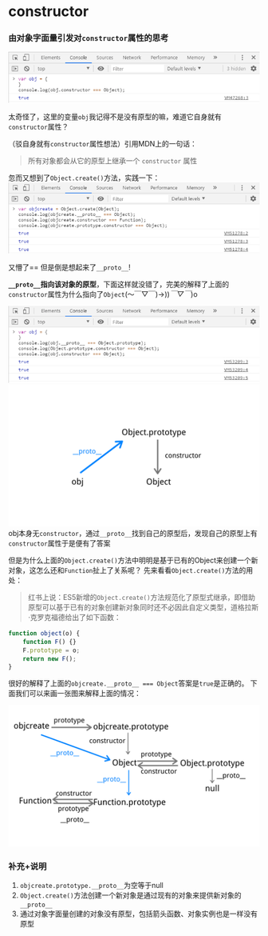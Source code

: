# constructor

### 由对象字面量引发对`constructor`属性的思考
![image](https://github.com/Yajing99/blog/blob/master/images/constructor/1%E9%97%AE%E9%A2%98%E6%80%9D%E8%80%83.png)

太奇怪了，这里的变量`obj`我记得不是没有原型的嘛，难道它自身就有`constructor`属性？

（驳自身就有`constructor`属性想法）引用MDN上的一句话：
>所有对象都会从它的原型上继承一个 `constructor` 属性


忽而又想到了`Object.create()`方法，实践一下：
![image](https://github.com/Yajing99/blog/blob/master/images/constructor/2%E5%BC%95%E5%8F%91%E5%AF%B9Object.create%E7%9A%84%E6%80%9D%E8%80%83.png)

又懵了== 但是倒是想起来了`__proto__`!

**`__proto__`指向该对象的原型**，下面这样就没错了，完美的解释了上面的`constructor`属性为什么指向了`Object`(～￣▽￣)→))*￣▽￣*)o

![image](https://github.com/Yajing99/blog/blob/master/images/constructor/3%E5%AF%B9%E9%97%AE%E9%A2%981%E7%90%86%E8%A7%A3.png)
![image](https://github.com/Yajing99/blog/blob/master/images/constructor/%E5%AF%B9%E8%B1%A1%E5%AD%97%E9%9D%A2%E9%87%8Fconstructor%E6%8C%87%E5%90%91%E8%A7%A3%E9%87%8A.png)
obj本身无`constructor`，通过`__proto__`找到自己的原型后，发现自己的原型上有`constructor`属性于是便有了答案
 


但是为什么上面的`Object.create()`方法中明明是基于已有的Object来创建一个新对象，这怎么还和`Function`扯上了关系呢？
先来看看`Object.create()`方法的用处：
>红书上说：ES5新增的`Object.create()`方法规范化了原型式继承，即借助原型可以基于已有的对象创建新对象同时还不必因此自定义类型，道格拉斯·克罗克福德给出了如下函数：
```javascript 
function object(o) {
	function F() {}
	F.prototype = o;
	return new F();
}
```
很好的解释了上面的`objcreate.__proto__ === Object`答案是`true`是正确的。
下面我们可以来画一张图来解释上面的情况：

![image](https://github.com/Yajing99/blog/blob/master/images/constructor/%E5%AF%B9object.create%E8%A7%A3%E9%87%8A.png)

### 补充+说明
1. `objcreate.prototype.__proto__`为空等于null
2. `Object.create()`方法创建一个新对象是通过现有的对象来提供新对象的`__proto__` 
3. 通过对象字面量创建的对象没有原型，包括箭头函数、对象实例也是一样没有原型